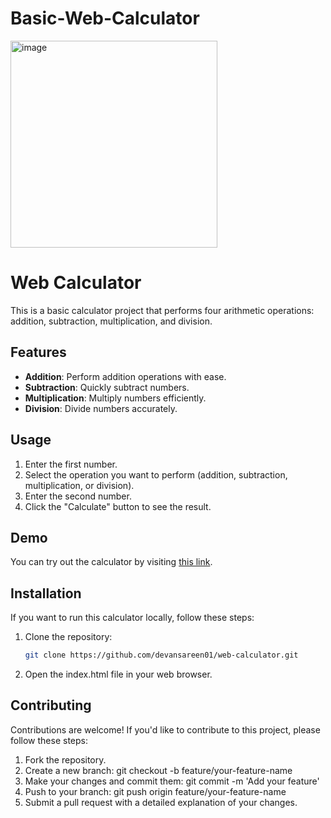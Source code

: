 # Basic-Web-Calculator


<img width="331" alt="image" src="https://github.com/devansareen01/web-calculator/assets/97303760/4e2ebfa2-5b05-41d6-a30a-822fced271fa">

# Web Calculator

This is a basic calculator project that performs four arithmetic operations: addition, subtraction, multiplication, and division.

## Features

- **Addition**: Perform addition operations with ease.
- **Subtraction**: Quickly subtract numbers.
- **Multiplication**: Multiply numbers efficiently.
- **Division**: Divide numbers accurately.

## Usage

1. Enter the first number.
2. Select the operation you want to perform (addition, subtraction, multiplication, or division).
3. Enter the second number.
4. Click the "Calculate" button to see the result.

## Demo

You can try out the calculator by visiting [this link](https://devansareen01.github.io/web-calculator/
).

## Installation

If you want to run this calculator locally, follow these steps:

1. Clone the repository:

   ```bash
   git clone https://github.com/devansareen01/web-calculator.git

2. Open the index.html file in your web browser.

## Contributing
Contributions are welcome! If you'd like to contribute to this project, please follow these steps:

1. Fork the repository.
2. Create a new branch: git checkout -b feature/your-feature-name
3. Make your changes and commit them: git commit -m 'Add your feature'
4. Push to your branch: git push origin feature/your-feature-name
5. Submit a pull request with a detailed explanation of your changes.
